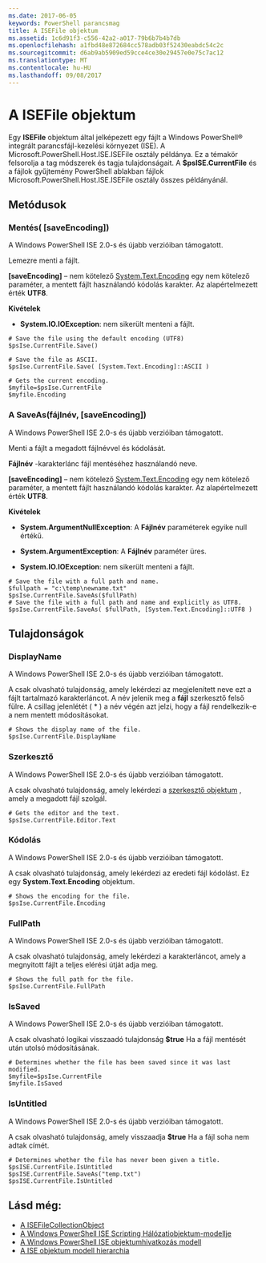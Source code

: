 ```yaml
---
ms.date: 2017-06-05
keywords: PowerShell parancsmag
title: A ISEFile objektum
ms.assetid: 1c6d91f3-c556-42a2-a017-79b6b7b4b7db
ms.openlocfilehash: a1fbd48e872684cc578adb03f52430eabdc54c2c
ms.sourcegitcommit: d6ab9ab5909ed59cce4ce30e29457e0e75c7ac12
ms.translationtype: MT
ms.contentlocale: hu-HU
ms.lasthandoff: 09/08/2017
---
```

# <a name="the-isefile-object"></a>A ISEFile objektum
  Egy **ISEFile** objektum által jelképezett egy fájlt a Windows PowerShell® integrált parancsfájl-kezelési környezet (ISE). A Microsoft.PowerShell.Host.ISE.ISEFile osztály példánya. Ez a témakör felsorolja a tag módszerek és tagja tulajdonságait. A **$psISE.CurrentFile** és a fájlok gyűjtemény PowerShell ablakban fájlok Microsoft.PowerShell.Host.ISE.ISEFile osztály összes példányánál.

## <a name="methods"></a>Metódusok

### <a name="save-saveencoding-"></a>Mentés\( \[saveEncoding\]\)
  A Windows PowerShell ISE 2.0-s és újabb verzióiban támogatott. 

 Lemezre menti a fájlt.

 **\[saveEncoding\]**  – nem kötelező [System.Text.Encoding](http://msdn.microsoft.com/library/system.text.encoding.aspx) egy nem kötelező paraméter, a mentett fájlt használandó kódolás karakter. Az alapértelmezett érték **UTF8**.

 **Kivételek**
 -   **System.IO.IOException**: nem sikerült menteni a fájlt.

```
# Save the file using the default encoding (UTF8)
$psIse.CurrentFile.Save()

# Save the file as ASCII.
$psIse.CurrentFile.Save( [System.Text.Encoding]::ASCII )

# Gets the current encoding.
$myfile=$psIse.CurrentFile
$myfile.Encoding

```

### <a name="saveasfilename-saveencoding"></a>A SaveAs\(fájlnév, \[saveEncoding\]\)
  A Windows PowerShell ISE 2.0-s és újabb verzióiban támogatott. 

 Menti a fájlt a megadott fájlnévvel és kódolását.

 **Fájlnév** -karakterlánc fájl mentéséhez használandó neve.

 **\[saveEncoding\]**  – nem kötelező [System.Text.Encoding](http://msdn.microsoft.com/library/system.text.encoding.aspx) egy nem kötelező paraméter, a mentett fájlt használandó kódolás karakter. Az alapértelmezett érték **UTF8**.

 **Kivételek**
 -   **System.ArgumentNullException**: A **Fájlnév** paraméterek egyike null értékű.

- **System.ArgumentException**: A **Fájlnév** paraméter üres.

- **System.IO.IOException**: nem sikerült menteni a fájlt.

```
# Save the file with a full path and name. 
$fullpath = "c:\temp\newname.txt"
$psIse.CurrentFile.SaveAs($fullPath) 
# Save the file with a full path and name and explicitly as UTF8. 
$psIse.CurrentFile.SaveAs( $fullPath, [System.Text.Encoding]::UTF8 )

```

## <a name="properties"></a>Tulajdonságok

### <a name="displayname"></a>DisplayName
  A Windows PowerShell ISE 2.0-s és újabb verzióiban támogatott.

 A csak olvasható tulajdonság, amely lekérdezi az megjelenített neve ezt a fájlt tartalmazó karakterláncot. A név jelenik meg a **fájl** szerkesztő felső fülre. A csillag jelenlétét \( \* \) a név végén azt jelzi, hogy a fájl rendelkezik-e a nem mentett módosításokat.

```
# Shows the display name of the file.
$psIse.CurrentFile.DisplayName

```

### <a name="editor"></a>Szerkesztő
  A Windows PowerShell ISE 2.0-s és újabb verzióiban támogatott. 

 A csak olvasható tulajdonság, amely lekérdezi a [szerkesztő objektum](The-ISEEditor-Object.md) , amely a megadott fájl szolgál.

```
# Gets the editor and the text.
$psIse.CurrentFile.Editor.Text

```

### <a name="encoding"></a>Kódolás
  A Windows PowerShell ISE 2.0-s és újabb verzióiban támogatott. 

 A csak olvasható tulajdonság, amely lekérdezi az eredeti fájl kódolást. Ez egy **System.Text.Encoding** objektum.

```
# Shows the encoding for the file. 
$psIse.CurrentFile.Encoding

```

### <a name="fullpath"></a>FullPath
  A Windows PowerShell ISE 2.0-s és újabb verzióiban támogatott. 

 A csak olvasható tulajdonság, amely lekérdezi a karakterláncot, amely a megnyitott fájlt a teljes elérési útját adja meg.

```
# Shows the full path for the file. 
$psIse.CurrentFile.FullPath

```

### <a name="issaved"></a>IsSaved
  A Windows PowerShell ISE 2.0-s és újabb verzióiban támogatott. 

 A csak olvasható logikai visszaadó tulajdonság **$true** Ha a fájl mentését után utolsó módosításának.

```
# Determines whether the file has been saved since it was last modified.
$myfile=$psIse.CurrentFile
$myfile.IsSaved

```

### <a name="isuntitled"></a>IsUntitled
  A Windows PowerShell ISE 2.0-s és újabb verzióiban támogatott. 

 A csak olvasható tulajdonság, amely visszaadja **$true** Ha a fájl soha nem adtak címét.

```
# Determines whether the file has never been given a title.
$psISE.CurrentFile.IsUntitled
$psISE.CurrentFile.SaveAs("temp.txt")
$psISE.CurrentFile.IsUntitled

```

## <a name="see-also"></a>Lásd még:
- [A ISEFileCollectionObject](The-ISEFileCollection-Object.md) 
- [A Windows PowerShell ISE Scripting Hálózatiobjektum-modellje](The-Windows-PowerShell-ISE-Scripting-Object-Model.md) 
- [A Windows PowerShell ISE objektumhivatkozás modell](Windows-PowerShell-ISE-Object-Model-Reference.md)
- [A ISE objektum modell hierarchia](The-ISE-Object-Model-Hierarchy.md)
